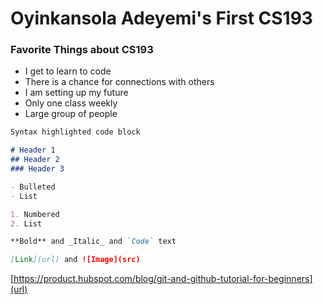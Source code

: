 
# Oyinkansola Adeyemi's First CS193

### Favorite Things about CS193

- I get to learn to code
- There is a chance for connections with others
- I am setting up my future
- Only one class weekly
- Large group of people


```markdown
Syntax highlighted code block

# Header 1
## Header 2
### Header 3

- Bulleted
- List

1. Numbered
2. List

**Bold** and _Italic_ and `Code` text

[Link](url) and ![Image](src)
```
[https://product.hubspot.com/blog/git-and-github-tutorial-for-beginners](url)
